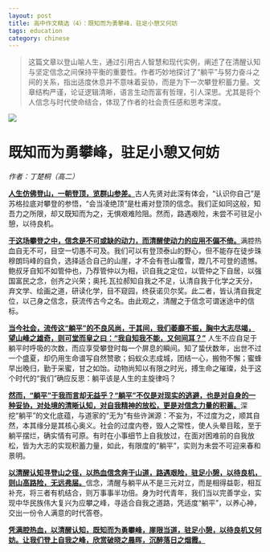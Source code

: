 ```yaml
---
layout: post  
title: 高中作文精选（4）：既知而为勇攀峰，驻足小憩又何妨
tags: education  
category: chinese  
---
```


> 这篇文章以登山喻人生，通过引用古人智慧和现代实例，阐述了在清醒认知与坚定信念之间保持平衡的重要性。作者巧妙地探讨了“躺平”与努力奋斗之间的关系，指出适度休息并不意味着妥协，而是为下一次攀登积蓄力量。文章结构严谨，论证逻辑清晰，语言生动而富有哲理，引人深思。尤其是将个人信念与时代使命结合，体现了作者的社会责任感和思考深度。

![](https://crsando.github.io/images/2025-08-19/export_pvqel.png)

# 既知而为勇攀峰，驻足小憩又何妨

*作者：丁楚桐（高二）*

<u>**人生仿佛登山，一朝登顶，览群山参差。**</u>古人先贤对此深有体会，“认识你自己”是苏格拉底对攀登的参悟，“会当凌绝顶”是杜甫对登顶的信念。我们正如同这般，知吾力之所限，却又既知而为之，无惧艰难险阻。然而，路遇艰险，未尝不可驻足小憩，以待良机。

<u>**于这场攀登之中，信念是不可或缺的动力，而清醒使动力的应用不偏不倚。**</u>满腔热血自无不可，目空一切愚不可及。我们可以有登顶泰山的野心，但不能存在徒步珠穆朗玛峰的自负，选择适合自己的山崖，才不会有苍山覆雪，蹬几不可登的遗憾。鲍叔牙自知不如管仲也，乃荐管仲以为相，识自我之定位，以管仲之下自居，以强国富民之念，创齐之兴荣；奥托.瓦拉郝知自我之不足，认清自我于化学之天分，弃文学、绘画之道，研读化学，目不窥园，终获诺贝尔奖。此二者，皆认清自我定位，以己身之信念，获流传古今之名。由此观之，清醒之于信念可谓迷途中的信标。

<u>**当今社会，流传这“躺平”的不良风尚，于其间，我们萎靡不振，胸中大志尽竭，望山峰之雄奇，则可堂而皇之曰：“我自知我不能，又何间耳？”**</u> 人生不应自足于躺平时呼吸的次数，而应享受攀登时每一个屏息的瞬间。知了蛰伏数年，出世不过一个盛夏，却仍用生命谱写自然赞歌；蚂蚁众志成城，团结一心，搬物不懈；蜜蜂早出晚归，勤于采蜜，甘之如饴。动物尚知以有限之时光，搏生命之璀璨，处于这个时代的“我们”确应反思：躺平该是人生的主旋律吗？

<u>**然而，“躺平”于我而言却无益乎？“躺平”不仅是对现实的逃避，也是对自身的一种妥协，对处境的清晰认知，对自我精神的放松，更是对信念力量的积蓄。**</u>深挖“躺平”的文化底蕴，与道家的“无为”有些许渊源：不妄为，不过度为之，顺其自然，本其缘分是其核心奥义。社会的过度内卷，毁人之常性，使人头晕目眩，至于躺平摆烂，确实情有可原。有时在小事细节上自我放过，在面对困难前的自我放松，皆为大志的实现积蓄力量，如此，有限度的“躺平”，实则为未尝不可迎来春和景明。

<u>**以清醒认知寻登山之径，以热血信念奔于山道，路遇艰险，驻足小憩，以待良机，则山高路险，无远弗届。**</u>信念，清醒与躺平从不是三元对立，而是相得益彰，相互补充，将三者有机结合，则万事事半功倍。身为时代青年，我们当以完善学业，实现中华民族伟大复兴为应攀之峰，寻适合自我之道路，凭适度“躺平”，以养心神，交出一份令人满意的时代答卷。

<u>**凭满腔热血，以清醒认知，既知而为勇攀峰，崖限当道，驻足小憩，以待良机又何妨。让我们登上自我之峰，欣赏破晓之晨晖，沉醉落日之烟霞。**</u>